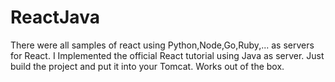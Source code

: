 # ReactJava
There were all samples of react using Python,Node,Go,Ruby,... as servers for React.
I Implemented the official React tutorial using Java as server. Just build the project and put it into your Tomcat. Works out of the box.
